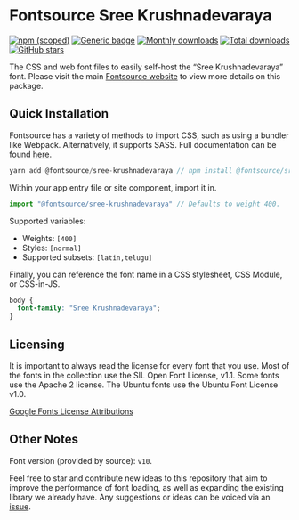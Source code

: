 # Fontsource Sree Krushnadevaraya

[![npm (scoped)](https://img.shields.io/npm/v/@fontsource/sree-krushnadevaraya?color=brightgreen)](https://www.npmjs.com/package/@fontsource/sree-krushnadevaraya) [![Generic badge](https://img.shields.io/badge/fontsource-passing-brightgreen)](https://github.com/fontsource/fontsource) [![Monthly downloads](https://badgen.net/npm/dm/@fontsource/sree-krushnadevaraya)](https://github.com/fontsource/fontsource) [![Total downloads](https://badgen.net/npm/dt/@fontsource/sree-krushnadevaraya)](https://github.com/fontsource/fontsource) [![GitHub stars](https://img.shields.io/github/stars/fontsource/fontsource.svg?style=social&label=Star)](https://github.com/fontsource/fontsource/stargazers)

The CSS and web font files to easily self-host the “Sree Krushnadevaraya” font. Please visit the main [Fontsource website](https://fontsource.org/fonts/sree-krushnadevaraya) to view more details on this package.

## Quick Installation

Fontsource has a variety of methods to import CSS, such as using a bundler like Webpack. Alternatively, it supports SASS. Full documentation can be found [here](https://fontsource.org/docs/introduction).

```javascript
yarn add @fontsource/sree-krushnadevaraya // npm install @fontsource/sree-krushnadevaraya
```

Within your app entry file or site component, import it in.

```javascript
import "@fontsource/sree-krushnadevaraya" // Defaults to weight 400.
```

Supported variables:

- Weights: `[400]`
- Styles: `[normal]`
- Supported subsets: `[latin,telugu]`

Finally, you can reference the font name in a CSS stylesheet, CSS Module, or CSS-in-JS.

```css
body {
  font-family: "Sree Krushnadevaraya";
}
```

## Licensing

It is important to always read the license for every font that you use.
Most of the fonts in the collection use the SIL Open Font License, v1.1. Some fonts use the Apache 2 license. The Ubuntu fonts use the Ubuntu Font License v1.0.

[Google Fonts License Attributions](https://fonts.google.com/attribution)

## Other Notes

Font version (provided by source): `v10`.

Feel free to star and contribute new ideas to this repository that aim to improve the performance of font loading, as well as expanding the existing library we already have. Any suggestions or ideas can be voiced via an [issue](https://github.com/fontsource/fontsource/issues).
